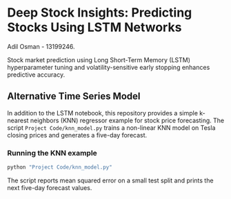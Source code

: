 # Deep Stock Insights: Predicting Stocks Using LSTM Networks

Adil Osman - 13199246.

Stock market prediction using Long Short-Term Memory (LSTM) hyperparameter tuning and volatility-sensitive early stopping enhances predictive accuracy.

## Alternative Time Series Model

In addition to the LSTM notebook, this repository provides a simple k-nearest neighbors (KNN) regressor example for stock price forecasting. The script `Project Code/knn_model.py` trains a non-linear KNN model on Tesla closing prices and generates a five-day forecast.

### Running the KNN example

```bash
python "Project Code/knn_model.py"
```

The script reports mean squared error on a small test split and prints the next five-day forecast values.

